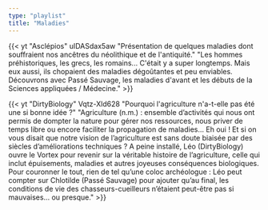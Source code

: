 ```yaml
---
type: "playlist"
title: "Maladies"
---
```



{{< yt "Asclépios" uIDASdax5aw "Présentation de quelques maladies dont souffraient nos ancêtres du néolithique et de l'antiquité." "Les hommes préhistoriques, les grecs, les romains... C'était y a super longtemps. Mais eux aussi, ils chopaient des maladies dégoûtantes et peu enviables. Découvrons avec Passé Sauvage, les maladies d'avant et les débuts de la Sciences appliquées / Médecine." >}}

{{< yt "DirtyBiology" Vqtz-Xld628 "Pourquoi l'agriculture n'a-t-elle pas été une si bonne idée ?" "Agriculture (n.m.) : ensemble d’activités qui nous ont permis de dompter la nature pour gérer nos ressources, nous priver de temps libre ou encore faciliter la propagation de maladies… Eh oui ! Et si on vous disait que notre vision de l’agriculture est sans doute biaisée par des siècles d’améliorations techniques ? A peine installé, Léo (DirtyBiology) ouvre le Vortex pour revenir sur la véritable histoire de l’agriculture, celle qui inclut épuisements, maladies et autres joyeuses conséquences biologiques. Pour couronner le tout, rien de tel qu’une coloc archéologue : Léo peut compter sur Chlotilde (Passé Sauvage) pour ajouter qu’au final, les conditions de vie des chasseurs-cueilleurs n’étaient peut-être pas si mauvaises... ou presque." >}}
